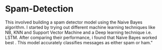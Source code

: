 # Spam-Detection
This involved building a spam detector model using the Naive Bayes algorithm. I started by trying out different machine learning techniques like NB, KNN and Support Vector Machine and a Deep learning technique i.e. LSTM. After comparing their performance, i found that Naive Bayes worked best . This model accurately classifies messages as either spam or ham."

